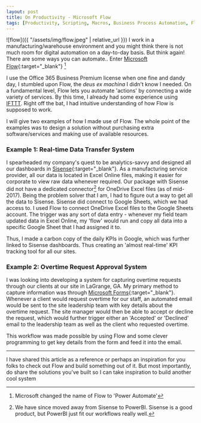 ```yaml
---
layout: post
title: On Productivity - Microsoft Flow
tags: [Productivity, Scripting, Macros, Business Process Automation, Flow]
---
```

![flow]({{ "/assets/img/flow.jpeg" | relative_url }})
I work in a manufacturing/warehouse environment and you might think there is not much room for digital automation on a day-to-day basis. But think again! There are some ways you can automate..
Enter [Microsoft Flow](https://flow.microsoft.com/en-us/){:target="_blank"} [^1]

[^1]: Microsoft changed the name of Flow to 'Power Automate'

I use the Office 365 Business Premium license when one fine and dandy day, I stumbled upon Flow, the *deus ex machina* I didn't know I needed. On a fundamental level, Flow lets you automate 'actions' by connecting a wide variety of services. By this time, I already had some experience using [IFTTT](https://ifttt.com/). Right off the bat, I had intuitive understanding of how Flow is supposed to work.

I will give two examples of how I made use of Flow. The whole point of the examples was to design a solution without purchasing extra software/services and making use of available resources.

### Example 1: Real-time Data Transfer System
I spearheaded my company's quest to be analytics-savvy and designed all our dashboards in [Sisense](https://www.sisense.com/){:target="_blank"}. As a manufacturing service provider, all our data is located in Excel Online files, making it easier for corporate to view raw data whenever required. Our package with Sisense did not have a dedicated connector[^2] for OneDrive Excel files (as of mid-2017). Being the problem solver that I am, I had to figure out a way to get all the data to Sisense. Sisense did connect to Google Sheets, which we had access to. I used Flow to connect OneDrive Excel files to the Google Sheets account. The trigger was any sort of data entry - whenever my field team updated data in Excel Online, my 'flow' would run and copy all data into a specific Google Sheet that I had assigned it to.

Thus, I made a carbon copy of the daily KPIs in Google, which was further linked to Sisense dashboards. Thus creating an 'almost real-time' KPI tracking tool for all our sites.

[^2]: We have since moved away from Sisense to PowerBI. Sisense is a good product, but PowerBI just fit our workflows really well.

### Example 2: Overtime Request Approval System

I was looking into developing a system for capturing overtime requests through our clients at our site in LaGrange, GA. My primary method to capture information was through [Microsoft Forms](https://forms.office.com/){:target="_blank"}. Whenever a client would request overtime for our staff, an automated email would be sent to the site leadership team with key details about the overtime request. The site manager would then be able to accept or decline the request, which would further trigger either an 'Accepted' or 'Declined' email to the leadership team as well as the client who requested overtime.

This workflow was made possible by using Flow and some clever programming to get key details from the form and feed it into the email.

<hr>

I have shared this article as a reference or perhaps an inspiration for you folks to check out Flow and build something out of it. But most importantly, do share the solutions you've built so I can take inspiration to build another cool system
